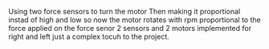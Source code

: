 Using two force sensors to turn the motor 
Then making it proportional instad of high and low 
so now the motor rotates with rpm proportional to the force applied on the force senor 
2 sensors and 2 motors implemented for right and left just a complex tocuh to the project.
